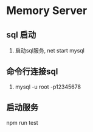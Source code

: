 # Memory Server

## sql 启动

1. 启动sql服务, net start mysql

## 命令行连接sql

1. mysql -u root -p12345678

## 启动服务

npm run test

